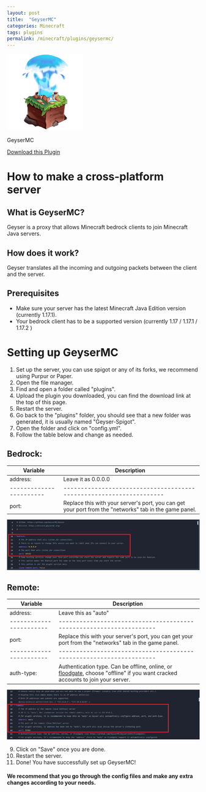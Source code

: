 ```yaml
---
layout: post
title:  "GeyserMC"
categories: Minecraft
tags: plugins
permalink: /minecraft/plugins/geysermc/
---
```


<div class="install-plugin">
    <img style="border-radius: 7px;" src="../../../assets/images/posts/plugins/geysermc/plugin.png">
    <p>GeyserMC</p>
    <a href="https://ci.opencollab.dev//job/GeyserMC/job/Geyser/job/master/lastSuccessfulBuild/artifact/bootstrap/spigot/target/Geyser-Spigot.jar">Download this Plugin</a>
</div>

# How to make a cross-platform server

## What is GeyserMC?
Geyser is a proxy that allows Minecraft bedrock clients to join Minecraft Java servers.

## How does it work?
Geyser translates all the incoming and outgoing packets between the client and the server.

## Prerequisites

- Make sure your server has the latest Minecraft Java Edition version (currently 1.17.1).
- Your bedrock client has to be a supported version (currently 1.17 / 1.17.1 / 1.17.2 )


# Setting up GeyserMC

1. Set up the server, you can use spigot or any of its forks, we recommend using Purpur or Paper.
2. Open the file manager.
3. Find and open a folder called "plugins".
4. Upload the plugin you downloaded, you can find the download link at the top of this page.
5. Restart the server.
6. Go back to the "plugins" folder, you should see that a new folder was generated, it is usually named "Geyser-Spigot".
7. Open the folder and click on "config.yml".
8. Follow the table below and change as needed.


## Bedrock:

|Variable               |Description                                                        |
|-----------------------|-------------------------------------------------------------------|
|address:               |Leave it as 0.0.0.0                                                |
|-----------------------|-------------------------------------------------------------------|
|port:                  |Replace this with your server's port, you can get your port from the "networks" tab in the game panel. |

![Image](../../../assets/images/posts/plugins/geysermc/1.png)

## Remote:

|Variable               |Description                                                        |
|-----------------------|-------------------------------------------------------------------|
|address:               |Leave this as "auto"                                               |
|-----------------------|-------------------------------------------------------------------|
|port:                  |Replace this with your server's port, you can get your port from the "networks" tab in the game panel. |
|-----------------------|-------------------------------------------------------------------|
|auth-type:             |Authentication type. Can be offline, online, or [floodgate](https://github.com/GeyserMC/Geyser/wiki/Floodgate), choose "offline" if you want cracked accounts to join your server.

![Image](../../../assets/images/posts/plugins/geysermc/2.png)


9. Click on "Save" once you are done.
10. Restart the server.
11. Done! You have successfully set up GeyserMC!

#### We recommend that you go through the config files and make any extra changes according to your needs.
